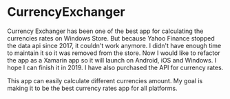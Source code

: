 # CurrencyExchanger
Currency Exchanger has been one of the best app for calculating the currencies rates on Windows Store. But because Yahoo Finance stopped the data api since 2017, it couldn't work anymore. I didn't have enough time to maintain it so it was removed from the store. Now I would like to refactor the app as a Xamarin app so it will launch on Android, iOS and Windows. I hope I can finish it in 2019. I have also purchased the API for currency rates.

This app can easily calculate different currencies amount. My goal is making it to be the best currency rates app for all platforms.
